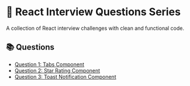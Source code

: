 # 🚀 React Interview Questions Series

A collection of React interview challenges with clean and functional code.

## 📚 Questions

- [Question 1: Tabs Component](./src/q1-tabs/README.md)
- [Question 2: Star Rating Component](./src/q2-star-rating/README.md)
- [Question 3: Toast Notification Component](./src/q3-toasts-notification/README.md)
